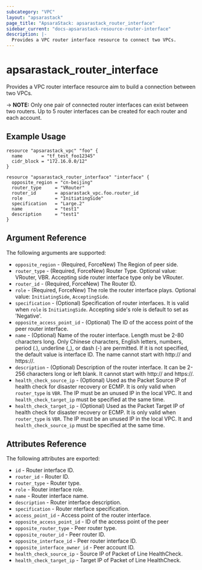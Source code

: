 ```yaml
---
subcategory: "VPC"
layout: "apsarastack"
page_title: "ApsaraStack: apsarastack_router_interface"
sidebar_current: "docs-apsarastack-resource-router-interface"
description: |-
  Provides a VPC router interface resource to connect two VPCs.
---
```


# apsarastack\_router\_interface

Provides a VPC router interface resource aim to build a connection between two VPCs.

-> **NOTE:** Only one pair of connected router interfaces can exist between two routers. Up to 5 router interfaces can be created for each router and each account.



## Example Usage

```
resource "apsarastack_vpc" "foo" {
  name       = "tf_test_foo12345"
  cidr_block = "172.16.0.0/12"
}

resource "apsarastack_router_interface" "interface" {
  opposite_region = "cn-beijing"
  router_type     = "VRouter"
  router_id       = apsarastack_vpc.foo.router_id
  role            = "InitiatingSide"
  specification   = "Large.2"
  name            = "test1"
  description     = "test1"
}
```
## Argument Reference

The following arguments are supported:

* `opposite_region` - (Required, ForceNew) The Region of peer side.
* `router_type` - (Required, ForceNew) Router Type. Optional value: VRouter, VBR. Accepting side router interface type only be VRouter.
* `router_id` - (Required, ForceNew) The Router ID.
* `role` - (Required, ForceNew) The role the router interface plays. Optional value: `InitiatingSide`, `AcceptingSide`.
* `specification` - (Optional) Specification of router interfaces. It is valid when `role` is `InitiatingSide`. Accepting side's role is default to set as 'Negative'.
* `opposite_access_point_id` - (Optional) The ID of the access point of the peer router interface.
* `name` - (Optional) Name of the router interface. Length must be 2-80 characters long. Only Chinese characters, English letters, numbers, period (.), underline (_), or dash (-) are permitted.
                                                    If it is not specified, the default value is interface ID. The name cannot start with http:// and https://.
* `description` - (Optional) Description of the router interface. It can be 2-256 characters long or left blank. It cannot start with http:// and https://.
* `health_check_source_ip` - (Optional) Used as the Packet Source IP of health check for disaster recovery or ECMP. It is only valid when `router_type` is `VBR`. The IP must be an unused IP in the local VPC. It and `health_check_target_ip` must be specified at the same time.
* `health_check_target_ip` - (Optional) Used as the Packet Target IP of health check for disaster recovery or ECMP. It is only valid when `router_type` is `VBR`. The IP must be an unused IP in the local VPC. It and `health_check_source_ip` must be specified at the same time.

## Attributes Reference

The following attributes are exported:

* `id` - Router interface ID.
* `router_id` - Router ID.
* `router_type` - Router type.
* `role` - Router interface role.
* `name` - Router interface name.
* `description` - Router interface description.
* `specification` - Router nterface specification.
* `access_point_id` - Access point of the router interface.
* `opposite_access_point_id` - ID of the access point of the peer                             
* `opposite_router_type` - Peer router type.
* `opposite_router_id` - Peer router ID.
* `opposite_interface_id` - Peer router interface ID.
* `opposite_interface_owner_id` - Peer account ID.
* `health_check_source_ip` - Source IP of Packet of Line HealthCheck.
* `health_check_target_ip` - Target IP of Packet of Line HealthCheck.

